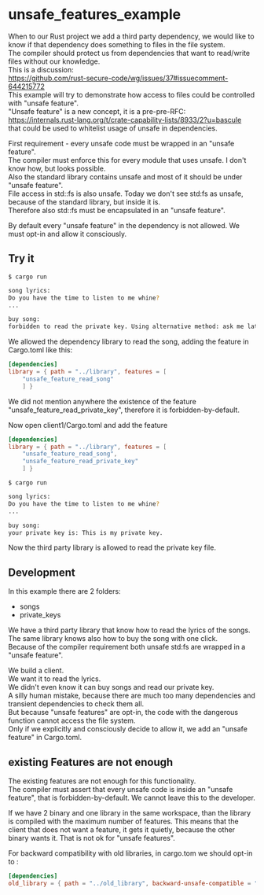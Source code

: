 # unsafe_features_example

When to our Rust project we add a third party dependency, we would like to know if that dependency does something to files in the file system.  
The compiler should protect us from dependencies that want to read/write files without our knowledge.  
This is a discussion:  
<https://github.com/rust-secure-code/wg/issues/37#issuecomment-644215772>  
This example will try to demonstrate how access to files could be controlled with "unsafe feature".  
"Unsafe feature" is a new concept, it is a pre-pre-RFC:  
<https://internals.rust-lang.org/t/crate-capability-lists/8933/2?u=bascule>  
that could be used to whitelist usage of unsafe in dependencies.  

First requirement - every unsafe code must be wrapped in an "unsafe feature".  
The compiler must enforce this for every module that uses unsafe. I don't know how, but looks possible.  
Also the standard library contains unsafe and most of it should be under "unsafe feature".  
File access in std::fs is also unsafe. Today we don't see std:fs as unsafe, because of the standard library, but inside it is.  
Therefore also std::fs must be encapsulated in an "unsafe feature".  

By default every "unsafe feature" in the dependency is not allowed.
We must opt-in and allow it consciously.

## Try it

`$ cargo run`  

```bash
song lyrics: 
Do you have the time to listen to me whine?
...

buy song: 
forbidden to read the private key. Using alternative method: ask me later
```

We allowed the dependency library to read the song, adding the feature in Cargo.toml like this:

```toml
[dependencies]
library = { path = "../library", features = [
    "unsafe_feature_read_song"
    ] }
```

We did not mention anywhere the existence of the feature "unsafe_feature_read_private_key", therefore it is forbidden-by-default.  

Now open client1/Cargo.toml and add the feature
```toml
[dependencies]
library = { path = "../library", features = [
    "unsafe_feature_read_song",
    "unsafe_feature_read_private_key"
    ] }
```
`$ cargo run`  
```bash
song lyrics: 
Do you have the time to listen to me whine?
...

buy song: 
your private key is: This is my private key.
```

Now the third party library is allowed to read the private key file.

## Development

In this example there are 2 folders:  

- songs  
- private_keys  

We have a third party library that know how to read the lyrics of the songs.  
The same library knows also how to buy the song with one click.  
Because of the compiler requirement both unsafe std:fs are wrapped in a "unsafe feature".

We build a client.  
We want it to read the lyrics.  
We didn't even know it can buy songs and read our private key.  
A silly human mistake, because there are much too many dependencies and transient dependencies to check them all.  
But because "unsafe features" are opt-in, the code with the dangerous function cannot access the file system.  
Only if we explicitly and consciously decide to allow it, we add an "unsafe feature" in Cargo.toml.  

## existing Features are not enough

The existing features are not enough for this functionality.  
The compiler must assert that every unsafe code is inside an "unsafe feature", that
is forbidden-by-default. We cannot leave this to the developer.  

If we have 2 binary and one library in the same workspace, than the library is compiled with the maximum number of features. This means that the client that does not want a feature, it gets it quietly, because the other binary wants it. That is not ok for "unsafe features".  

For backward compatibility with old libraries, in cargo.tom we should opt-in to :

```toml
[dependencies]
old_library = { path = "../old_library", backward-unsafe-compatible = "unsafe" }
```

